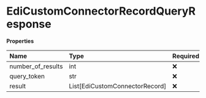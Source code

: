 # EdiCustomConnectorRecordQueryResponse

**Properties**

| Name              | Type                           | Required | Description |
| :---------------- | :----------------------------- | :------- | :---------- |
| number_of_results | int                            | ❌       |             |
| query_token       | str                            | ❌       |             |
| result            | List[EdiCustomConnectorRecord] | ❌       |             |

